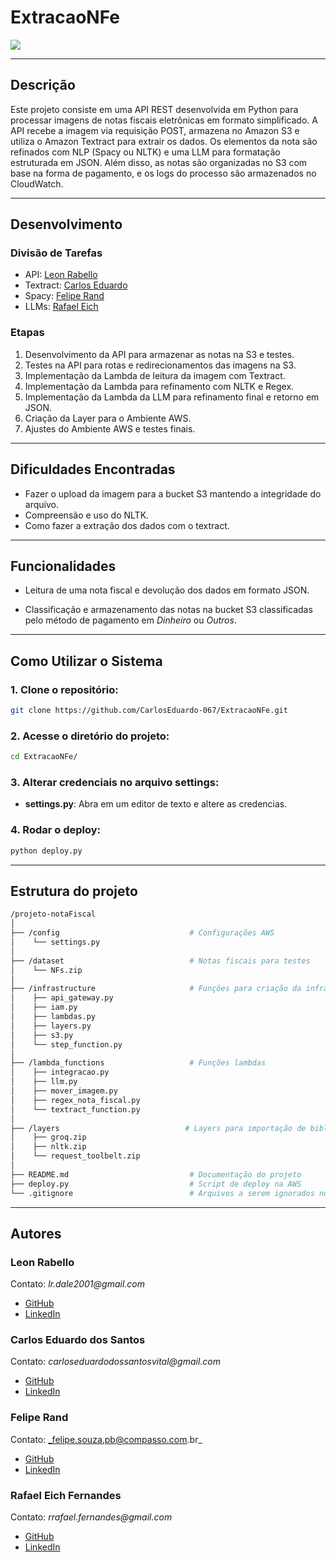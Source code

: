 # ExtracaoNFe

<img src="https://img.shields.io/badge/Status-Desenvolvimento-blue"/>

---

## Descrição

Este projeto consiste em uma API REST desenvolvida em Python para processar imagens de notas fiscais eletrônicas em formato simplificado. A API recebe a imagem via requisição POST, armazena no Amazon S3 e utiliza o Amazon Textract para extrair os dados. Os elementos da nota são refinados com NLP (Spacy ou NLTK) e uma LLM para formatação estruturada em JSON. Além disso, as notas são organizadas no S3 com base na forma de pagamento, e os logs do processo são armazenados no CloudWatch.

---

## Desenvolvimento

### Divisão de Tarefas

- API: [Leon Rabello](#leon-rabello)
- Textract: [Carlos Eduardo](#carlos-eduardo-dos-santos)
- Spacy: [Felipe Rand](#felipe-rand)
- LLMs: [Rafael Eich](#rafael-eich-fernandes)

### Etapas

1. Desenvolvimento da API para armazenar as notas na S3 e testes.
2. Testes na API para rotas e redirecionamentos das imagens na S3.
3. Implementação da Lambda de leitura da imagem com Textract.
4. Implementação da Lambda para refinamento com NLTK e Regex.
5. Implementação da Lambda da LLM para refinamento final e retorno em JSON.
6. Criação da Layer para o Ambiente AWS.
7. Ajustes do Ambiente AWS e testes finais.

---

## Dificuldades Encontradas

- Fazer o upload da imagem para a bucket S3 mantendo a integridade do arquivo.
- Compreensão e uso do NLTK.
- Como fazer a extração dos dados com o textract.

---

## Funcionalidades

- Leitura de uma nota fiscal e devolução dos dados em formato JSON.

- Classificação e armazenamento das notas na bucket S3 classificadas pelo método de pagamento em *Dinheiro* ou *Outros*.

---

## Como Utilizar o Sistema

### 1. Clone o repositório:

```bash
git clone https://github.com/CarlosEduardo-067/ExtracaoNFe.git
```

### 2. Acesse o diretório do projeto:

```bash
cd ExtracaoNFe/
```

### 3. Alterar credenciais no arquivo settings:

- **settings.py**: Abra em um editor de texto e altere as credencias.

### 4. Rodar o deploy:

```bash
python deploy.py
```

---

## Estrutura do projeto

```bash
/projeto-notaFiscal
│
├── /config                             # Configurações AWS
│    └── settings.py
│
├── /dataset                            # Notas fiscais para testes
│    └── NFs.zip
│
├── /infrastructure                     # Funções para criação da infraestrutura
│    ├── api_gateway.py
│    ├── iam.py
│    ├── lambdas.py
│    ├── layers.py
│    ├── s3.py
│    └── step_function.py
│
├── /lambda_functions                   # Funções lambdas
│    ├── integracao.py
│    ├── llm.py
│    ├── mover_imagem.py
│    ├── regex_nota_fiscal.py
│    └── textract_function.py
│
├── /layers                            # Layers para importação de bibliotecas
│    ├── groq.zip
│    ├── nltk.zip
│    └── request_toolbelt.zip               
│
├── README.md                           # Documentação do projeto
├── deploy.py                           # Script de deploy na AWS
└── .gitignore                          # Arquivos a serem ignorados no repositório Git
```

---

## Autores

### Leon Rabello

Contato: _lr.dale2001@gmail.com_

- [GitHub](https://github.com/LeonDale2001)
- [LinkedIn](https://www.linkedin.com/in/leon-rabello/)

### Carlos Eduardo dos Santos

Contato: _carloseduardodossantosvital@gmail.com_

- [GitHub](https://github.com/CarlosEduardo-067)
- [LinkedIn](https://www.linkedin.com/in/carlos-eduardo-dos-santos-vital-9335612b1/)

### Felipe Rand

Contato: _felipe.souza.pb@compasso.com.br_

- [GitHub](https://github.com/liperand)
- [LinkedIn](https://www.linkedin.com/in/felipe-rand-47312431b/)

### Rafael Eich Fernandes

Contato: _rrafael.fernandes@gmail.com_

- [GitHub](https://github.com/eichfernandes)
- [LinkedIn](https://www.linkedin.com/in/rafael-eich-fernandes-521623232)
